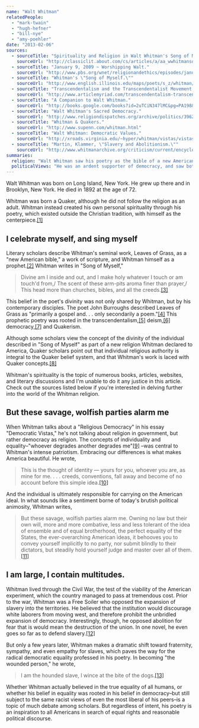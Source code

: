 ```yaml
---
name: "Walt Whitman"
relatedPeople:
  - "mark-twain"
  - "hugh-hefner"
  - "bill-nye"
  - "amy-poehler"
date: "2013-02-06"
sources:
  - sourceTitle: "Spirituality and Religion in Walt Whitman's Song of Myself."
    sourceUrl: "http://classiclit.about.com/cs/articles/a/aa_wwhitmansong.htm"
  - sourceTitle: "January 9, 2009 ~ Worshipping Walt."
    sourceUrl: "http://www.pbs.org/wnet/religionandethics/episodes/january-9-2009/worshipping-walt/1891/"
  - sourceTitle: "Whitman's \"Song of Myself.\""
    sourceUrl: "http://www.english.illinois.edu/maps/poets/s_z/whitman/song.htm"
  - sourceTitle: "Transcendentalism and the Transcendentalist Movement in the Poetry of Whitman."
    sourceUrl: "http://www.articlemyriad.com/transcendentalism-transcendentalist-movement-whitman/2/"
  - sourceTitle: "A Companion to Walt Whitman."
    sourceUrl: "http://books.google.com/books?id=2uTCiN347lMC&pg=PA198&lpg=PA198&dq=walt+whitman+deism&source=bl&ots=cSfBbu97Kp&sig=WHGQ65GIilU1yHlaY5x0RiD7tF4&hl=en&sa=X&ei=CFsNUa7MOcbSigLN-YCoDw&ved=0CGYQ6AEwBA#v=onepage&q=walt%20whitman%20deism&f=false"
  - sourceTitle: "Walt Whitman's Sacred Democracy."
    sourceUrl: "http://www.religiondispatches.org/archive/politics/3962/walt_whitman_s_sacred_democracy/"
  - sourceTitle: "Whitman & Quakers."
    sourceUrl: "http://www.supenn.com/whitman.html"
  - sourceTitle: "Walt Whitman: Democratic Values."
    sourceUrl: "http://xroads.virginia.edu/~hyper/whitman/vistas/vistas.html"
  - sourceTitle: "Martin, Klammer, \"Slavery and Abolitionism.\""
    sourceUrl: "http://www.whitmanarchive.org/criticism/current/encyclopedia/entry_51.html"
summaries:
  religion: "Walt Whitman saw his poetry as the bible of a new American religion, and himself as the prophet."
  politicalViews: "He was an ardent supporter of democracy, and saw both abolition and slavery as threats to the great American experiment."
---
```


Walt Whitman was born on Long Island, New York. He grew up there and in Brooklyn, New York. He died in 1892 at the age of 72.

Whitman was born a Quaker, although he did not follow the religion as an adult. Whitman instead created his own personal spirituality through his poetry, which existed outside the Christian tradition, with himself as the centerpiece.<a class="source-citation" href="#http%3A%2F%2Fclassiclit.about.com%2Fcs%2Farticles%2Fa%2Faa_wwhitmansong.htm" title="Spirituality and Religion in Walt Whitman&apos;s Song of Myself.">[1]</a>

## I celebrate myself, and sing myself

Literary scholars describe Whitman's seminal work, Leaves of Grass, as a "new American bible," a work of scripture, and Whitman himself as a prophet.<a class="source-citation" href="#http%3A%2F%2Fwww.pbs.org%2Fwnet%2Freligionandethics%2Fepisodes%2Fjanuary-9-2009%2Fworshipping-walt%2F1891%2F" title="January 9, 2009 ~ Worshipping Walt.">[2]</a> Whitman writes in "Song of Myself,"

>Divine am I inside and out, and I make holy whatever I touch or am touch'd from,/ The scent of these arm-pits aroma finer than prayer,/ This head more than churches, bibles, and all the creeds.<a class="source-citation" href="#http%3A%2F%2Fwww.english.illinois.edu%2Fmaps%2Fpoets%2Fs_z%2Fwhitman%2Fsong.htm" title="Whitman&apos;s &quot;Song of Myself.&quot;">[3]</a>

This belief in the poet's divinity was not only shared by Whitman, but by his contemporary disciples. The poet John Burroughs described Leaves of Grass as "primarily a gospel and. . . only secondarily a poem."<a class="source-citation" href="#http%3A%2F%2Fwww.pbs.org%2Fwnet%2Freligionandethics%2Fepisodes%2Fjanuary-9-2009%2Fworshipping-walt%2F1891%2F" title="January 9, 2009 ~ Worshipping Walt.">[4]</a> This prophetic poetry was rooted in the transcendentalism,<a class="source-citation" href="#http%3A%2F%2Fwww.articlemyriad.com%2Ftranscendentalism-transcendentalist-movement-whitman%2F2%2F" title="Transcendentalism and the Transcendentalist Movement in the Poetry of Whitman.">[5]</a> deism,<a class="source-citation" href="#http%3A%2F%2Fbooks.google.com%2Fbooks%3Fid%3D2uTCiN347lMC%26pg%3DPA198%26lpg%3DPA198%26dq%3Dwalt%2Bwhitman%2Bdeism%26source%3Dbl%26ots%3DcSfBbu97Kp%26sig%3DWHGQ65GIilU1yHlaY5x0RiD7tF4%26hl%3Den%26sa%3DX%26ei%3DCFsNUa7MOcbSigLN-YCoDw%26ved%3D0CGYQ6AEwBA%23v%3Donepage%26q%3Dwalt%2520whitman%2520deism%26f%3Dfalse" title="A Companion to Walt Whitman.">[6]</a> democracy,<a class="source-citation" href="#http%3A%2F%2Fwww.religiondispatches.org%2Farchive%2Fpolitics%2F3962%2Fwalt_whitman_s_sacred_democracy%2F" title="Walt Whitman&apos;s Sacred Democracy.">[7]</a> and Quakerism.

Although some scholars view the concept of the divinity of the individual described in "Song of Myself" as part of a new religion Whitman declared to America, Quaker scholars point out that individual religious authority is integral to the Quaker belief system, and that Whitman's work is laced with Quaker concepts.<a class="source-citation" href="#http%3A%2F%2Fwww.supenn.com%2Fwhitman.html" title="Whitman &amp; Quakers.">[8]</a>

Whitman's spirituality is the topic of numerous books, articles, websites, and literary discussions and I'm unable to do it any justice in this article. Check out the sources listed below if you're interested in delving further into the world of the Whitman religion.

## But these savage, wolfish parties alarm me

When Whitman talks about a "Religious Democracy" in his essay "Democratic Vistas," he's not talking about religion in government, but rather democracy as religion. The concepts of individuality and equality–"whoever degrades another degrades me"<a class="source-citation" href="#http%3A%2F%2Fwww.english.illinois.edu%2Fmaps%2Fpoets%2Fs_z%2Fwhitman%2Fsong.htm" title="Whitman&apos;s &quot;Song of Myself.&quot;">[9]</a> –was central to Whitman's intense patriotism. Embracing our differences is what makes America beautiful. He wrote,

>This is the thought of identity — yours for you, whoever you are, as mine for me. . . . creeds, conventions, fall away and become of no account before this simple idea.<a class="source-citation" href="#http%3A%2F%2Fxroads.virginia.edu%2F~hyper%2Fwhitman%2Fvistas%2Fvistas.html" title="Walt Whitman: Democratic Vistas.">[10]</a>

And the individual is ultimately responsible for carrying on the American ideal. In what sounds like a sentiment borne of today's brutish political animosity, Whitman writes,

>But these savage, wolfish parties alarm me. Owning no law but their own will, more and more combative, less and less tolerant of the idea of ensemble and of equal brotherhood, the perfect equality of the States, the ever-overarching American ideas, it behooves you to convey yourself implicitly to no party, nor submit blindly to their dictators, but steadily hold yourself judge and master over all of them.<a class="source-citation" href="#http%3A%2F%2Fxroads.virginia.edu%2F~hyper%2Fwhitman%2Fvistas%2Fvistas.html" title="Walt Whitman: Democratic Values.">[11]</a>

## 

## I am large, I contain multitudes.

Whitman lived through the Civil War, the test of the viability of the American experiment, which the country managed to pass at tremendous cost. Prior to the war, Whitman was a Free Soiler who opposed the expansion of slavery into the territories. He believed that the institution would discourage white laborers from moving west, and therefore prohibit the unbridled expansion of democracy. Interestingly, though, he opposed abolition for fear that is would mean the destruction of the union. In one novel, he even goes so far as to defend slavery.<a class="source-citation" href="#http%3A%2F%2Fwww.whitmanarchive.org%2Fcriticism%2Fcurrent%2Fencyclopedia%2Fentry_51.html" title="Martin, Klammer, &quot;Slavery and Abolitionism.&quot;">[12]</a>

But only a few years later, Whitman makes a dramatic shift toward fraternity, sympathy, and even empathy for slaves, which paves the way for the radical democratic equality professed in his poetry. In becoming "the wounded person," he wrote,

>I am the hounded slave, I wince at the bite of the dogs.<a class="source-citation" href="#http%3A%2F%2Fwww.whitmanarchive.org%2Fcriticism%2Fcurrent%2Fencyclopedia%2Fentry_51.html" title="Martin, Klammer, &quot;Slavery and Abolitionism.&quot;">[13]</a>

Whether Whitman actually believed in the true equality of all humans, or whether his belief in equality was rooted in his belief in democracy–but still subject to the same racist views of even the most liberal of his peers–is a topic of much debate among scholars. But regardless of intent, his poetry is an inspiration to all Americans in search of equal rights and reasonable political discourse.